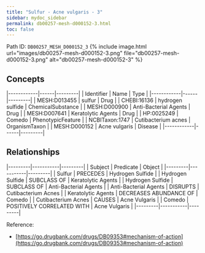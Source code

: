 ```yaml
---
title: "Sulfur - Acne vulgaris - 3"
sidebar: mydoc_sidebar
permalink: db00257-mesh-d000152-3.html
toc: false 
---
```



Path ID: `DB00257_MESH_D000152_3`
{% include image.html url="images/db00257-mesh-d000152-3.png" file="db00257-mesh-d000152-3.png" alt="db00257-mesh-d000152-3" %}

## Concepts

|------------|------|---------|
| Identifier | Name | Type    |
|------------|------|---------|
| MESH:D013455 | sulfur | Drug |
| CHEBI:16136 | hydrogen sulfide | ChemicalSubstance |
| MESH:D000900 | Anti-Bacterial Agents | Drug |
| MESH:D007641 | Keratolytic Agents | Drug |
| HP:0025249 | Comedo | PhenotypicFeature |
| NCBITaxon:1747 | Cutibacterium acnes | OrganismTaxon |
| MESH:D000152 | Acne vulgaris | Disease |
|------------|------|---------|

## Relationships

|---------|-----------|---------|
| Subject | Predicate | Object  |
|---------|-----------|---------|
| Sulfur | PRECEDES | Hydrogen Sulfide |
| Hydrogen Sulfide | SUBCLASS OF | Keratolytic Agents |
| Hydrogen Sulfide | SUBCLASS OF | Anti-Bacterial Agents |
| Anti-Bacterial Agents | DISRUPTS | Cutibacterium Acnes |
| Keratolytic Agents | DECREASES ABUNDANCE OF | Comedo |
| Cutibacterium Acnes | CAUSES | Acne Vulgaris |
| Comedo | POSITIVELY CORRELATED WITH | Acne Vulgaris |
|---------|-----------|---------|

Reference: 
  - [https://go.drugbank.com/drugs/DB09353#mechanism-of-action](https://go.drugbank.com/drugs/DB09353#mechanism-of-action)
